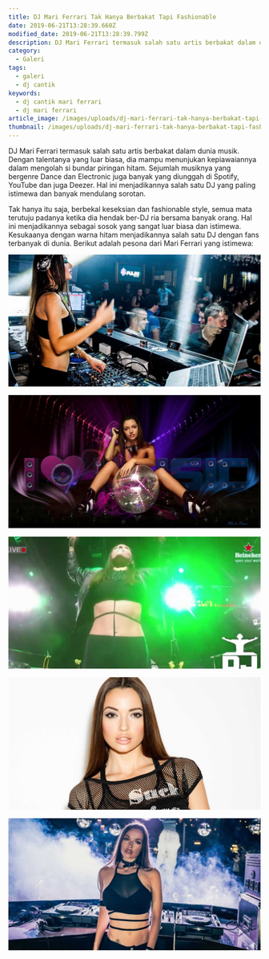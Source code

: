 ```yaml
---
title: DJ Mari Ferrari Tak Hanya Berbakat Tapi Fashionable
date: 2019-06-21T13:28:39.660Z
modified_date: 2019-06-21T13:28:39.799Z
description: DJ Mari Ferrari termasuk salah satu artis berbakat dalam dunia musik. Dengan talentanya yang luar biasa, dia mampu menunjukan kepiawaiannya dalam mengolah si bundar.
category:
  - Galeri
tags:
  - galeri
  - dj cantik
keywords:
  - dj cantik mari ferrari
  - dj mari ferrari
article_image: /images/uploads/dj-mari-ferrari-tak-hanya-berbakat-tapi-fashionable-5.jpg
thumbnail: /images/uploads/dj-mari-ferrari-tak-hanya-berbakat-tapi-fashionable-2-011.jpg
---
```

DJ Mari Ferrari termasuk salah satu artis berbakat dalam dunia musik. Dengan talentanya yang luar biasa, dia mampu menunjukan kepiawaiannya dalam mengolah si bundar piringan hitam. Sejumlah musiknya yang bergenre Dance dan Electronic juga banyak yang diunggah di Spotify, YouTube dan juga Deezer. Hal ini menjadikannya salah satu DJ yang paling istimewa dan banyak mendulang sorotan.

Tak hanya itu saja, berbekal keseksian dan fashionable style, semua mata terutuju padanya ketika dia hendak ber-DJ ria bersama banyak orang. Hal ini menjadikannya sebagai sosok yang sangat luar biasa dan istimewa. Kesukaanya dengan warna hitam menjadikannya salah satu DJ dengan fans terbanyak di dunia. Berikut adalah pesona dari Mari Ferrari yang istimewa:

![DJ Mari Ferrari Tak Hanya Berbakat Tapi Fashionable](/images/uploads/dj-mari-ferrari-tak-hanya-berbakat-tapi-fashionable-5.jpg)

![DJ Mari Ferrari Tak Hanya Berbakat Tapi Fashionable](/images/uploads/dj-mari-ferrari-tak-hanya-berbakat-tapi-fashionable-4.jpg)

![DJ Mari Ferrari Tak Hanya Berbakat Tapi Fashionable](/images/uploads/dj-mari-ferrari-tak-hanya-berbakat-tapi-fashionable-3.jpg)

![DJ Mari Ferrari Tak Hanya Berbakat Tapi Fashionable](/images/uploads/dj-mari-ferrari-tak-hanya-berbakat-tapi-fashionable-2.jpg)

![DJ Mari Ferrari Tak Hanya Berbakat Tapi Fashionable](/images/uploads/dj-mari-ferrari-tak-hanya-berbakat-tapi-fashionable-1.jpg)
